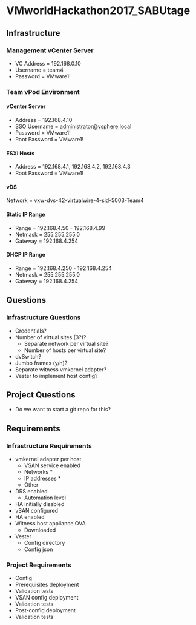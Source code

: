 # VMworldHackathon2017_SABUtage

## Infrastructure
### Management vCenter Server
* VC Address = 192.168.0.10
* Username = team4
* Password = VMware1!
### Team vPod Environment
#### vCenter Server
* Address = 192.168.4.10
* SSO Username = administrator@vsphere.local
* Password = VMware1!
* Root Password = VMware1!
#### ESXi Hosts
* Address = 192.168.4.1, 192.168.4.2, 192.168.4.3
* Root Password = VMware1!

#### vDS
Network = vxw-dvs-42-virtualwire-4-sid-5003-Team4

#### Static IP Range
* Range = 192.168.4.50 - 192.168.4.99
* Netmask = 255.255.255.0
* Gateway = 192.168.4.254

#### DHCP IP Range
* Range = 192.168.4.250 - 192.168.4.254
* Netmask = 255.255.255.0
* Gateway = 192.168.4.254

## Questions
### Infrastructure Questions
* Credentials?
* Number of virtual sites (3?)?
  * Separate network per virtual site?
  * Number of hosts per virtual site?
* dvSwitch?
* Jumbo frames (y/n)?
* Separate witness vmkernel adapter?
* Vester to implement host config?

## Project Questions
* Do we want to start a git repo for this?

## Requirements
### Infrastructure Requirements
* vmkernel adapter per host
  * VSAN service enabled
  * Networks
    *  
  * IP addresses
    *  
  * Other
* DRS enabled
  * Automation level
* HA initially disabled
* vSAN configured
* HA enabled
* Witness host appliance OVA
  * Downloaded
* Vester
  * Config directory
  * Config json
	
### Project Requirements
* Config
* Prerequisites deployment
* Validation tests
* VSAN config deployment
* Validation tests
* Post-config deployment
* Validation tests
